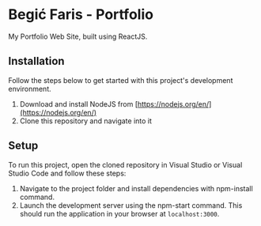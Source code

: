 # Begić Faris - Portfolio
My Portfolio Web Site, built using ReactJS.
## Installation
Follow the steps below to get started with this project's development environment.
1. Download and install NodeJS from [https://nodejs.org/en/](https://nodejs.org/en/)
2. Clone this repository and navigate into it

## Setup
To run this project, open the cloned repository in Visual Studio or Visual Studio Code and follow these steps:
1. Navigate to the project folder and install dependencies with npm-install command.
2. Launch the development server using the npm-start command. This should run the application in your browser at `localhost:3000`.
